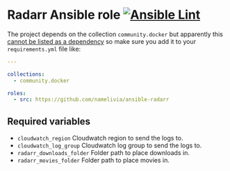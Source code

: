 # Radarr Ansible role [![Ansible Lint](https://github.com/namelivia/ansible-radarr/actions/workflows/ansible-lint.yml/badge.svg)](https://github.com/namelivia/ansible-radarr/actions/workflows/ansible-lint.yml)

The project depends on the collection `community.docker` but apparently this [cannot be listed as a dependency](https://github.com/ansible/ansible/issues/62847) so make sure you add it to your `requirements.yml` file like:

```yml
---

collections:
  - community.docker

roles:
  - src: https://github.com/namelivia/ansible-radarr
```

## Required variables
 - `cloudwatch_region` Cloudwatch region to send the logs to.
 - `cloudwatch_log_group` Cloudwatch log group to send the logs to.
 - `radarr_downloads_folder` Folder path to place downloads in.
 - `radarr_movies_folder` Folder path to place movies in.
